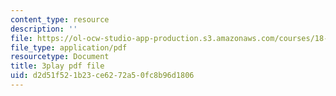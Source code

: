 ```yaml
---
content_type: resource
description: ''
file: https://ol-ocw-studio-app-production.s3.amazonaws.com/courses/18-01sc-single-variable-calculus-fall-2010/d2d51f521b23ce6272a50fc8b96d1806_zUEuKrxgHws.pdf
file_type: application/pdf
resourcetype: Document
title: 3play pdf file
uid: d2d51f52-1b23-ce62-72a5-0fc8b96d1806
---
```


